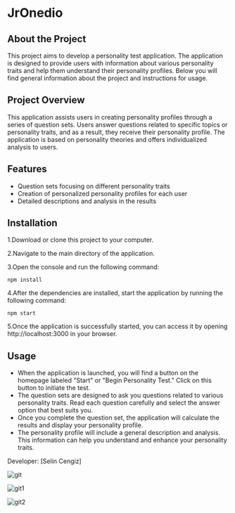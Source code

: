 # JrOnedio


##  About the Project  ## 
This project aims to develop a personality test application. The application is designed to provide users with information about various personality traits and help them understand their personality profiles. Below you will find general information about the project and instructions for usage.

 ## Project Overview  ## 
This application assists users in creating personality profiles through a series of question sets. Users answer questions related to specific topics or personality traits, and as a result, they receive their personality profile. The application is based on personality theories and offers individualized analysis to users.

##  Features ## 
- Question sets focusing on different personality traits
- Creation of personalized personality profiles for each user
- Detailed descriptions and analysis in the results

##  Installation ##  
1.Download or clone this project to your computer.

2.Navigate to the main directory of the application.

3.Open the console and run the following command:

`npm install`

4.After the dependencies are installed, start the application by running the following command:

`npm start`

5.Once the application is successfully started, you can access it by opening http://localhost:3000 in your browser.

##  Usage ## 
- When the application is launched, you will find a button on the homepage labeled "Start" or "Begin Personality Test." Click on this button to initiate the test.
- The question sets are designed to ask you questions related to various personality traits. Read each question carefully and select the answer option that best suits you.
- Once you complete the question set, the application will calculate the results and display your personality profile.
- The personality profile will include a general description and analysis. This information can help you understand and enhance your personality traits.

Developer: [Selin Cengiz]

![git](https://github.com/selincengiz41/jrOnedio/assets/60012262/6974e75d-03ae-49a1-8f93-ac6b83cde6b5)

![git1](https://github.com/selincengiz41/jrOnedio/assets/60012262/f0b6cdac-f434-4214-bc60-486d02f1ff31)

![git2](https://github.com/selincengiz41/jrOnedio/assets/60012262/7b636808-f30c-40c5-b9f2-cd68d731af76)

